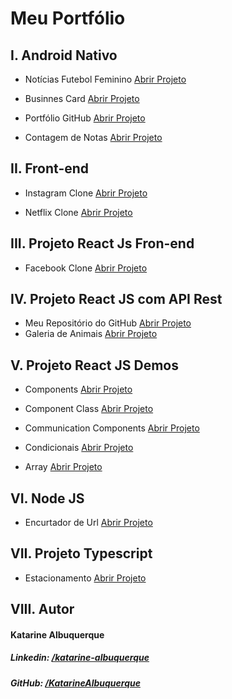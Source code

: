 
# Meu Portfólio

## I. Android Nativo

* Notícias Futebol Feminino <a href="https://github.com/KatarineAlbuquerque/noticias-futebol-feminino-android-app">Abrir Projeto</a>

* Businnes Card <a href="https://github.com/KatarineAlbuquerque/businnes-card-app-android">Abrir Projeto</a>

* Portfólio GitHub <a href="https://github.com/KatarineAlbuquerque/meu-portfolio-github-app-android">Abrir Projeto</a>

* Contagem de Notas <a href="https://github.com/KatarineAlbuquerque/demo-note-counting-kotlin-android">Abrir Projeto</a>

## II. Front-end

* Instagram Clone <a href="https://katarinealbuquerque.github.io/site-instagram-clone/">Abrir Projeto</a>

* Netflix Clone <a href="https://katarinealbuquerque.github.io/site-netflix-clone/">Abrir Projeto</a>

## III. Projeto React Js Fron-end

* Facebook Clone <a href="https://katarinealbuquerque.github.io/facebook-clone-reactjs-site/">Abrir Projeto</a>


## IV. Projeto React JS com API Rest

* Meu Repositório do GitHub <a href="https://katarinealbuquerque.github.io/demo-my-repository-github-reactjs/">Abrir Projeto</a>
* Galeria de Animais <a href="https://katarinealbuquerque.github.io/site-galeria-de-animais-reactjs-app/">Abrir Projeto</a>

## V. Projeto React JS Demos

* Components <a href="https://katarinealbuquerque.github.io/react-demo-components-app/">Abrir Projeto</a>

* Component Class <a href="https://katarinealbuquerque.github.io/react-demo-component-class-app/">Abrir Projeto</a>

* Communication Components <a href="https://katarinealbuquerque.github.io/react-demo-communication-components-app/">Abrir Projeto</a>

* Condicionais <a href="https://katarinealbuquerque.github.io/reactjs-app-condicionais-exemplo/">Abrir Projeto</a>

* Array <a href="https://katarinealbuquerque.github.io/react-demo-array-app/">Abrir Projeto</a>

## VI. Node JS

* Encurtador de Url <a href="https://github.com/KatarineAlbuquerque/projeto-encurtador-url-nodejs">Abrir Projeto</a>

## VII. Projeto Typescript 

* Estacionamento <a href="https://katarinealbuquerque.github.io/projeto-estacionamento-typescript/">Abrir Projeto</a>

## VIII. Autor

#### Katarine Albuquerque
##### _Linkedin_: <a href="https://www.linkedin.com/in/katarine-albuquerque/">/katarine-albuquerque</a>
##### _GitHub_: <a href="https://github.com/KatarineAlbuquerque">/KatarineAlbuquerque</a>
